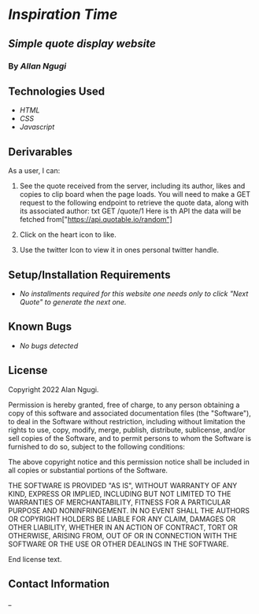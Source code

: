 # _Inspiration Time_

## _Simple quote display website_

### By _**Allan Ngugi**_

## Technologies Used

* _HTML_
* _CSS_
* _Javascript_

## Derivarables

As a user, I can:

1. See the quote received from the server, including its author, likes and
   copies to clip board when the page loads. You will need to make a GET request to the
   following endpoint to retrieve the quote data, along with its associated
   author:
   txt
   GET /quote/1
   Here is th API the data will be fetched from["https://api.quotable.io/random"]

2. Click on the heart icon to like.

3. Use the twitter Icon to view it in ones personal twitter handle.

## Setup/Installation Requirements

* _No installments required for  this website one needs only to click "Next Quote" to generate the next one._

## Known Bugs

* _No bugs detected_

## License

Copyright 2022 Alan Ngugi.

Permission is hereby granted, free of charge, to any person obtaining a copy of this software and associated documentation files (the "Software"), to deal in the Software without restriction, including without limitation the rights to use, copy, modify, merge, publish, distribute, sublicense, and/or sell copies of the Software, and to permit persons to whom the Software is furnished to do so, subject to the following conditions:

The above copyright notice and this permission notice shall be included in all copies or substantial portions of the Software.

THE SOFTWARE IS PROVIDED "AS IS", WITHOUT WARRANTY OF ANY KIND, EXPRESS OR IMPLIED, INCLUDING BUT NOT LIMITED TO THE WARRANTIES OF MERCHANTABILITY, FITNESS FOR A PARTICULAR PURPOSE AND NONINFRINGEMENT. IN NO EVENT SHALL THE AUTHORS OR COPYRIGHT HOLDERS BE LIABLE FOR ANY CLAIM, DAMAGES OR OTHER LIABILITY, WHETHER IN AN ACTION OF CONTRACT, TORT OR OTHERWISE, ARISING FROM, OUT OF OR IN CONNECTION WITH THE SOFTWARE OR THE USE OR OTHER DEALINGS IN THE SOFTWARE.

End license text.

## Contact Information

_
